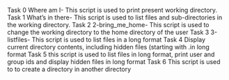Task 0 Where am I- This script is used to print present working directory.
Task 1 What’s in there- This script is used to list files and sub-directories in the working directory.
Task 2 2-bring_me_home- This script is used to change the working directory to the home directory of the user
Task 3 3-listfiles- This script is used to list files in a long format
Task 4 Display current directory contents, including hidden files (starting with .in long format
Task 5 this script is used to list files in long format, print user and group ids and display hidden files in long format
Task 6 This script is used to to create a directory in another directory
